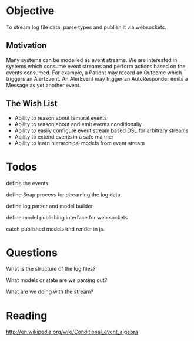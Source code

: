 

# Objective

To stream log file data, parse types and publish it via websockets.

## Motivation

Many systems can be modelled as event streams. 
We are interested in systems which consume event streams and perform actions based on the events consumed.
For example, a Patient may record an Outcome which triggers an AlertEvent. 
An AlerEvent may trigger an AutoResponder emits a Message as yet another event.

## The Wish List
- Ability to reason about temoral events
- Ability to reason about and emit events conditionally
- Ability to easily configure event stream based DSL for arbitrary streams
- Ability to extend events in a safe manner
- Ability to learn hierarchical models from event stream

# Todos

define the events

define Snap process for streaming the log data.

define log parser and model builder

define model publishing interface for web sockets

catch published models and render in js.

# Questions

What is the structure of the log files?

What models or state are we parsing out?

What are we doing with the stream?

# Reading

http://en.wikipedia.org/wiki/Conditional_event_algebra

